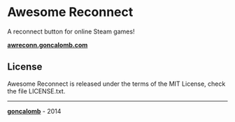 Awesome Reconnect
===

A reconnect button for online Steam games!

**[awreconn.goncalomb.com](http://awreconn.goncalomb.com)**

License
---

Awesome Reconnect is released under the terms of the MIT License, check the file LICENSE.txt.

---

**[goncalomb](http://goncalomb.com)** - 2014
